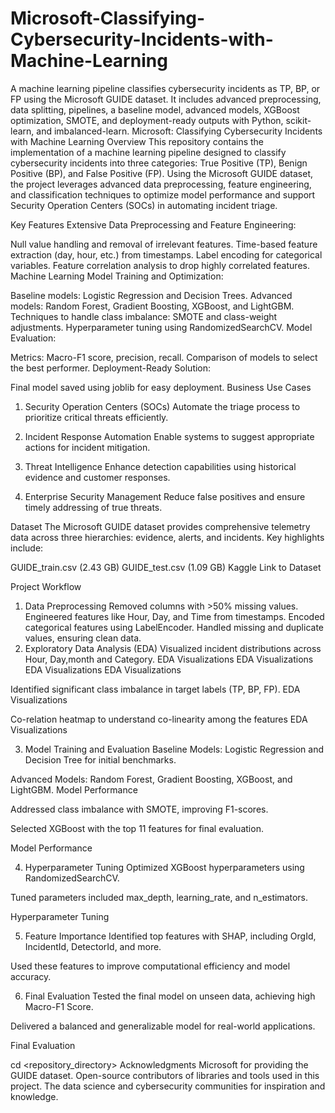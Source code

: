 # Microsoft-Classifying-Cybersecurity-Incidents-with-Machine-Learning
A machine learning pipeline classifies cybersecurity incidents as TP, BP, or FP using the Microsoft GUIDE dataset. It includes advanced preprocessing, data splitting, pipelines, a baseline model, advanced models, XGBoost optimization, SMOTE, and deployment-ready outputs with Python, scikit-learn, and imbalanced-learn.
Microsoft: Classifying Cybersecurity Incidents with Machine Learning
Overview
This repository contains the implementation of a machine learning pipeline designed to classify cybersecurity incidents into three categories: True Positive (TP), Benign Positive (BP), and False Positive (FP). Using the Microsoft GUIDE dataset, the project leverages advanced data preprocessing, feature engineering, and classification techniques to optimize model performance and support Security Operation Centers (SOCs) in automating incident triage.

Key Features
Extensive Data Preprocessing and Feature Engineering:

Null value handling and removal of irrelevant features.
Time-based feature extraction (day, hour, etc.) from timestamps.
Label encoding for categorical variables.
Feature correlation analysis to drop highly correlated features.
Machine Learning Model Training and Optimization:

Baseline models: Logistic Regression and Decision Trees.
Advanced models: Random Forest, Gradient Boosting, XGBoost, and LightGBM.
Techniques to handle class imbalance: SMOTE and class-weight adjustments.
Hyperparameter tuning using RandomizedSearchCV.
Model Evaluation:

Metrics: Macro-F1 score, precision, recall.
Comparison of models to select the best performer.
Deployment-Ready Solution:

Final model saved using joblib for easy deployment.
Business Use Cases
1. Security Operation Centers (SOCs)
Automate the triage process to prioritize critical threats efficiently.

2. Incident Response Automation
Enable systems to suggest appropriate actions for incident mitigation.

3. Threat Intelligence
Enhance detection capabilities using historical evidence and customer responses.

4. Enterprise Security Management
Reduce false positives and ensure timely addressing of true threats.

Dataset
The Microsoft GUIDE dataset provides comprehensive telemetry data across three hierarchies: evidence, alerts, and incidents. Key highlights include:

GUIDE_train.csv (2.43 GB) GUIDE_test.csv (1.09 GB) Kaggle Link to Dataset


Project Workflow
1. Data Preprocessing
Removed columns with >50% missing values.
Engineered features like Hour, Day, and Time from timestamps.
Encoded categorical features using LabelEncoder.
Handled missing and duplicate values, ensuring clean data.
2. Exploratory Data Analysis (EDA)
Visualized incident distributions across Hour, Day,month and Category. EDA Visualizations EDA Visualizations EDA Visualizations EDA Visualizations

Identified significant class imbalance in target labels (TP, BP, FP). EDA Visualizations

Co-relation heatmap to understand co-linearity among the features EDA Visualizations

3. Model Training and Evaluation
Baseline Models: Logistic Regression and Decision Tree for initial benchmarks.

Advanced Models: Random Forest, Gradient Boosting, XGBoost, and LightGBM. Model Performance

Addressed class imbalance with SMOTE, improving F1-scores.

Selected XGBoost with the top 11 features for final evaluation.

Model Performance

4. Hyperparameter Tuning
Optimized XGBoost hyperparameters using RandomizedSearchCV.

Tuned parameters included max_depth, learning_rate, and n_estimators.

Hyperparameter Tuning

5. Feature Importance
Identified top features with SHAP, including OrgId, IncidentId, DetectorId, and more.

Used these features to improve computational efficiency and model accuracy.


6. Final Evaluation
Tested the final model on unseen data, achieving high Macro-F1 Score.

Delivered a balanced and generalizable model for real-world applications.

Final Evaluation


cd <repository_directory>
Acknowledgments
Microsoft for providing the GUIDE dataset.
Open-source contributors of libraries and tools used in this project.
The data science and cybersecurity communities for inspiration and knowledge.
